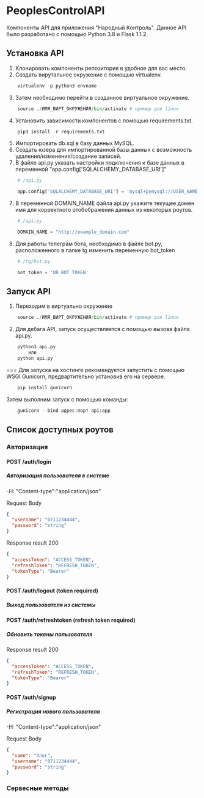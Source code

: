 # PeoplesControlAPI

Компоненты API для приложения "Народный Контроль". Данное API было разработано с помощью Python 3.8 и Flask 1.1.2.

## Установка API

1. Клонировать компоненты репозитория в удобное для вас место.
2. Создать вирутальное окружение с помощью virtualenv.
```python
    virtualenv -p python3 envname
```
3. Затем необходимо перейти в созданное виртуальное окружение.
```python
    source ./ИМЯ_ВИРТ_ОКРУЖЕНИЯ/bin/activate # пример для linux
```
4. Установить зависимости компонентов с помощью requirements.txt.
```python
    pip3 install -r requirements.txt
```

5. Импортировать db.sql в базу данных MySQL.
6. Создать юзера для импортированной базы данных с возможность удаления/изменения/создание записей.
7. В файле api.py указать настройки подключения к базе данных в переменной "app.config['SQLALCHEMY_DATABASE_URI']"
```python
    #./api.py

    app.config['SQLALCHEMY_DATABASE_URI'] = 'mysql+pymysql://USER_NAME:PASSWORD@HOST/DATABESE_NAME'
```
7. В переменной DOMAIN_NAME файла api.py укажите текущее домен имя для корректного отобображения данных из некоторых роутов.
```python
    #./api.py

    DOMAIN_NAME = "http://example_domain.com"
```
8. Для работы телеграм бота, необходимо в файле bot.py, расположенного в папке tg изменить переменную bot_token
```python
    #./tg/bot.py

    bot_token = 'UR_BOT_TOKEN'
```

## Запуск API
1. Переходим в виртуально окружение
```python
    source ./ИМЯ_ВИРТ_ОКРУЖЕНИЯ/bin/activate # пример для linux
```
2. Для дебага API, запуск осуществляется с помощью вызова файла api.py.
```python
    python3 api.py
        или
    python api.py
```
===
Для запуска на хостинге рекомендуется запустить с помощью WSGI Gunicorn, предвартительно установив его на сервере.
```python
    pip install gunicorn
```
Затем выполним запуск с помощью команды:
```python
    gunicorn --bind адрес:порт api:app
```

## Список доступных роутов

### Авторизация
#### POST /auth/login
##### Авторизация пользователя в системе
-H: "Content-type":"application/json"

Request Body
```JSON
{
  "username": "0711234444",
  "password": "string"
}
```
Response result 200
```JSON
{
  "accessToken": "ACCESS_TOKEN",
  "refreshToken": "REFRESH_TOKEN",
  "tokenType": "Bearer"
}
```

#### POST /auth/logout  (token required)
##### Выход пользователя из системы


#### POST /auth/refreshtoken  (refresh token required)
##### Обновить токены пользователя

Response result 200
```JSON
{
  "accessToken": "ACCESS_TOKEN",
  "refreshToken": "REFRESH_TOKEN",
  "tokenType": "Bearer"
}
```

#### POST /auth/signup
##### Регистрация нового пользователя

-H: "Content-type":"application/json"

Request Body
```JSON
{
  "name": "Олег",
  "username": "0711234444",
  "password": "string"
}
```
### Сервесные методы



